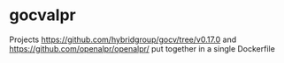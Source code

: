 # gocvalpr 

Projects https://github.com/hybridgroup/gocv/tree/v0.17.0 and https://github.com/openalpr/openalpr/ put together in a single Dockerfile 